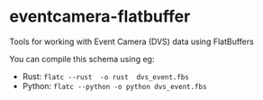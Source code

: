 # eventcamera-flatbuffer
Tools for working with Event Camera (DVS) data using FlatBuffers


You can compile this schema using eg:
- Rust: `flatc --rust  -o rust  dvs_event.fbs`
- Python: `flatc --python -o python dvs_event.fbs`

